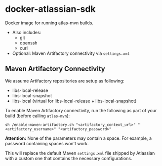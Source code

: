 # docker-atlassian-sdk
Docker image for running atlas-mvn builds.

- Also includes:
  - git
  - openssh
  - curl
- Optional: Maven Artifactory connectivity via `settings.xml`

## Maven Artifactory Connectivity
We assume Artifactory repositories are setup as following:
- libs-local-release
- libs-local-snapshot
- libs-local (virtual for libs-local-release + libs-local-snapshot)

To enable Maven Artifactory connectivity, run the following
as part of your build (before calling `atlas-mvn`):

```
sh /enable-maven-artifactory.sh "<artifactory_context_url>" "<artifactory_username>" "<artifactory_password>"
```

**Attention:** None of the parameters may contain a space. For example, a password
containing spaces won't work.

This will replace the default Maven `settings.xml` file shipped by Atlassian
with a custom one that contains the necessary configurations.
